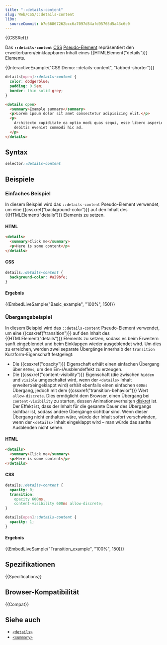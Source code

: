 ```yaml
---
title: "::details-content"
slug: Web/CSS/::details-content
l10n:
  sourceCommit: b7d66867262bcc6a7097d54afd95765d5a43c6c0
---
```


{{CSSRef}}

Das **`::details-content`** [CSS](/de/docs/Web/CSS) [Pseudo-Element](/de/docs/Web/CSS/Pseudo-elements) repräsentiert den erweiterbaren/einklappbaren Inhalt eines {{HTMLElement("details")}} Elements.

{{InteractiveExample("CSS Demo: ::details-content", "tabbed-shorter")}}

```css interactive-example
details[open]::details-content {
  color: dodgerblue;
  padding: 0.5em;
  border: thin solid grey;
}
```

```html interactive-example
<details open>
  <summary>Example summary</summary>
  <p>Lorem ipsum dolor sit amet consectetur adipisicing elit.</p>
  <p>
    Architecto cupiditate ea optio modi quas sequi, esse libero asperiores
    debitis eveniet commodi hic ad.
  </p>
</details>
```

## Syntax

```css
selector::details-content
```

## Beispiele

### Einfaches Beispiel

In diesem Beispiel wird das `::details-content` Pseudo-Element verwendet, um eine {{cssxref("background-color")}} auf den Inhalt des {{HTMLElement("details")}} Elements zu setzen.

#### HTML

```html
<details>
  <summary>Click me</summary>
  <p>Here is some content</p>
</details>
```

#### CSS

```css
details::details-content {
  background-color: #a29bfe;
}
```

#### Ergebnis

{{EmbedLiveSample("Basic_example", "100%", 150)}}

### Übergangsbeispiel

In diesem Beispiel wird das `::details-content` Pseudo-Element verwendet, um eine {{cssxref("transition")}} auf den Inhalt des {{HTMLElement("details")}} Elements zu setzen, sodass es beim Erweitern sanft eingeblendet und beim Einklappen wieder ausgeblendet wird. Um dies zu erreichen, werden zwei separate Übergänge innerhalb der `transition` Kurzform-Eigenschaft festgelegt:

- Die {{cssxref("opacity")}} Eigenschaft erhält einen einfachen Übergang über `600ms`, um den Ein-/Ausblendeffekt zu erzeugen.
- Die {{cssxref("content-visibility")}} Eigenschaft (die zwischen `hidden` und `visible` umgeschaltet wird, wenn der `<details>` Inhalt erweitert/eingeklappt wird) erhält ebenfalls einen einfachen `600ms` Übergang, jedoch mit dem {{cssxref("transition-behavior")}} Wert `allow-discrete`. Dies ermöglicht dem Browser, einen Übergang bei `content-visibility` zu starten, dessen Animationsverhalten [diskret](/de/docs/Web/CSS/CSS_animated_properties#discrete) ist. Der Effekt ist, dass der Inhalt für die gesamte Dauer des Übergangs sichtbar ist, sodass andere Übergänge sichtbar sind. Wenn dieser Übergang nicht enthalten wäre, würde der Inhalt sofort verschwinden, wenn der `<details>` Inhalt eingeklappt wird – man würde das sanfte Ausblenden nicht sehen.

#### HTML

```html
<details>
  <summary>Click me</summary>
  <p>Here is some content</p>
</details>
```

#### CSS

```css
details::details-content {
  opacity: 0;
  transition:
    opacity 600ms,
    content-visibility 600ms allow-discrete;
}

details[open]::details-content {
  opacity: 1;
}
```

#### Ergebnis

{{EmbedLiveSample("Transition_example", "100%", 150)}}

## Spezifikationen

{{Specifications}}

## Browser-Kompatibilität

{{Compat}}

## Siehe auch

- [`<details>`](/de/docs/Web/HTML/Element/details)
- [`<summary>`](/de/docs/Web/HTML/Element/summary)
